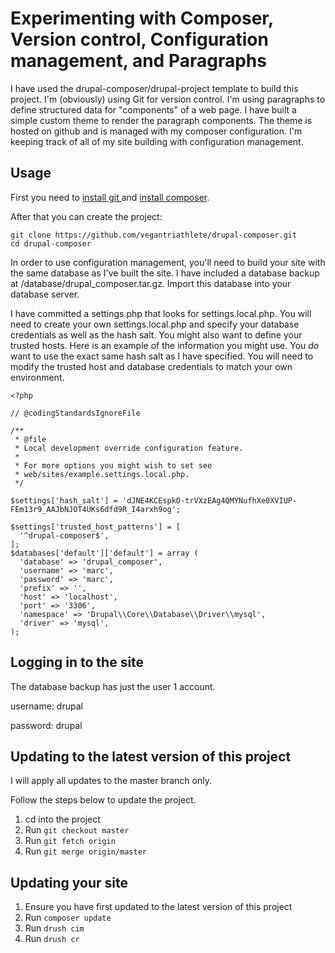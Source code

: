 # Experimenting with Composer, Version control, Configuration management, and Paragraphs

I have used the drupal-composer/drupal-project template to build this project.
I'm (obviously) using Git for version control.
I'm using paragraphs to define structured data for "components" of a web page.
I have built a simple custom theme to render the paragraph components.
The theme is hosted on github and is managed with my composer configuration.
I'm keeping track of all of my site building with configuration management.

## Usage

First you need to [install git ](https://git-scm.com/book/en/v2/Getting-Started-Installing-Git) and [install composer](https://getcomposer.org/doc/00-intro.md#installation-linux-unix-osx).

After that you can create the project:

```
git clone https://github.com/vegantriathlete/drupal-composer.git
cd drupal-composer
```

In order to use configuration management, you'll need to build your site
with the same database as I've built the site. I have included a database
backup at /database/drupal_composer.tar.gz. Import this database into
your database server.

I have committed a settings.php that looks for settings.local.php. You will
need to create your own settings.local.php and specify your database
credentials as well as the hash salt. You might also want to define your
trusted hosts. Here is an example of the information you might use.
You *do* want to use the exact same hash salt as I have specified.
You will need to modify the trusted host and database credentials
to match your own environment.

```
<?php

// @codingStandardsIgnoreFile

/**
 * @file
 * Local development override configuration feature.
 *
 * For more options you might wish to set see
 * web/sites/example.settings.local.php.
 */

$settings['hash_salt'] = 'dJNE4KCEspkO-trVXzEAg4QMYNufhXe0XVIUP-FEm13r9_AAJbNJOT4UKs6dfd9R_I4arxh9og';

$settings['trusted_host_patterns'] = [
  '^drupal-composer$',
];
$databases['default']['default'] = array (
  'database' => 'drupal_composer',
  'username' => 'marc',
  'password' => 'marc',
  'prefix' => '',
  'host' => 'localhost',
  'port' => '3306',
  'namespace' => 'Drupal\\Core\\Database\\Driver\\mysql',
  'driver' => 'mysql',
);
```

## Logging in to the site

The database backup has just the user 1 account.

username: drupal

password: drupal

## Updating to the latest version of this project

I will apply all updates to the master branch only.

Follow the steps below to update the project.

1. cd into the project
1. Run `git checkout master`
1. Run `git fetch origin`
1. Run `git merge origin/master`

## Updating your site
1. Ensure you have first updated to the latest version of this project
1. Run `composer update`
1. Run `drush cim`
1. Run `drush cr`
